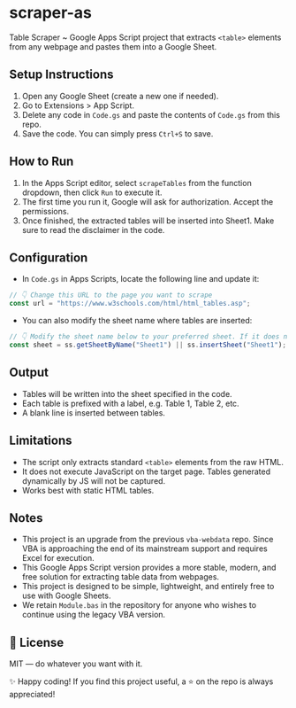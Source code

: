# scraper-as

Table Scraper ~ Google Apps Script project that extracts `<table>` elements from any webpage and pastes them into a Google Sheet.  

## Setup Instructions

1. Open any Google Sheet (create a new one if needed).
2. Go to Extensions > App Script.
3. Delete any code in `Code.gs` and paste the contents of `Code.gs` from this repo.
4. Save the code. You can simply press `Ctrl+S` to save.

## How to Run

1. In the Apps Script editor, select `scrapeTables` from the function dropdown, then click `Run` to execute it.
2. The first time you run it, Google will ask for authorization. Accept the permissions.
3. Once finished, the extracted tables will be inserted into Sheet1. Make sure to read the disclaimer in the code.

## Configuration

- In `Code.gs` in Apps Scripts, locate the following line and update it:

```javascript
// 👇 Change this URL to the page you want to scrape
const url = "https://www.w3schools.com/html/html_tables.asp";
```

- You can also modify the sheet name where tables are inserted:

```javascript
// 👇 Modify the sheet name below to your preferred sheet. If it does not exist, it will be created.
const sheet = ss.getSheetByName("Sheet1") || ss.insertSheet("Sheet1");
```

## Output

- Tables will be written into the sheet specified in the code.
- Each table is prefixed with a label, e.g. Table 1, Table 2, etc.
- A blank line is inserted between tables.

## Limitations

- The script only extracts standard `<table>` elements from the raw HTML.
- It does not execute JavaScript on the target page. Tables generated dynamically by JS will not be captured.
- Works best with static HTML tables.

## Notes

- This project is an upgrade from the previous `vba-webdata` repo. Since VBA is approaching the end of its mainstream support and requires Excel for execution.
- This Google Apps Script version provides a more stable, modern, and free solution for extracting table data from webpages.
- This project is designed to be simple, lightweight, and entirely free to use with Google Sheets.
- We retain `Module.bas` in the repository for anyone who wishes to continue using the legacy VBA version.

## 🧾 License
MIT — do whatever you want with it.

✨ Happy coding!
If you find this project useful, a ⭐ on the repo is always appreciated!